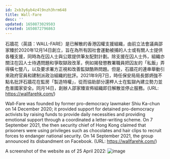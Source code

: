 ```yaml
---
id: 2xb3y6yb4z4l9nzh3hrm648
title: Wall-Fare
desc: ''
updated: 1650873029503
created: 1650872796863
---
```


石牆花（英語：WALL-FARE）是已解散的香港囚權支援組織，由前立法會議員邵家臻於2020年12月14日創立，旨在為所有因社會運動被捕的人士或有關人士提供各種支援，同時為在囚人士與公眾提供筆友配對計劃。除支援在囚人士外，組織亦關注在囚人士待遇問題和爭取獄政改革，例如揭發懲教署職員把囚友的「私飯」弄得橫七豎八，以及要求署方正視和改善監獄酷熱問題。但是，石牆花的連串舉動引來政府官員和建制派政治組織的批評。2021年9月7日，時任保安局局長鄧炳強不點名批評石牆花在監房「製造特權」，從而協助部分還柙人士在監獄內建立勢力並危害國家安全。同月14日，創辦人邵家臻宣佈組織即日解散並停止服務。(URL: https://wallfarehk.com/)

Wall-Fare was founded by former pro-democracy lawmaker Shiu Ka-chun on 14 December 2020; it provided support for detained pro-democracy activists by raising funds to provide daily necessities and providing emotional support through a coordinated a letter-writing scheme. On 7 September 2021, the then security chief of Hong Kong claimed that prisoners were using privileges such as chocolates and hair clips to recruit forces to endanger national security. On 14 September 2021, the group announced its disbandment on Facebook. (URL: https://wallfarehk.com/)

A screenshot of the website as of 25 April 2022:
![image](https://user-images.githubusercontent.com/103475460/165097109-9449e338-8d97-4ae3-a028-3d63643a2786.png)
